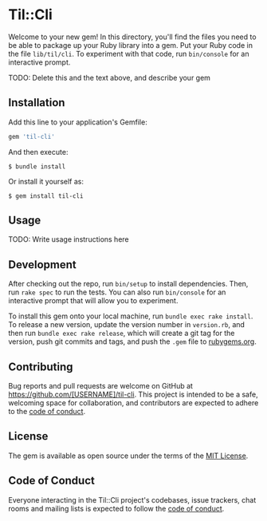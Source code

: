 # Til::Cli

Welcome to your new gem! In this directory, you'll find the files you need to be able to package up your Ruby library into a gem. Put your Ruby code in the file `lib/til/cli`. To experiment with that code, run `bin/console` for an interactive prompt.

TODO: Delete this and the text above, and describe your gem

## Installation

Add this line to your application's Gemfile:

```ruby
gem 'til-cli'
```

And then execute:

    $ bundle install

Or install it yourself as:

    $ gem install til-cli

## Usage

TODO: Write usage instructions here

## Development

After checking out the repo, run `bin/setup` to install dependencies. Then, run `rake spec` to run the tests. You can also run `bin/console` for an interactive prompt that will allow you to experiment.

To install this gem onto your local machine, run `bundle exec rake install`. To release a new version, update the version number in `version.rb`, and then run `bundle exec rake release`, which will create a git tag for the version, push git commits and tags, and push the `.gem` file to [rubygems.org](https://rubygems.org).

## Contributing

Bug reports and pull requests are welcome on GitHub at https://github.com/[USERNAME]/til-cli. This project is intended to be a safe, welcoming space for collaboration, and contributors are expected to adhere to the [code of conduct](https://github.com/[USERNAME]/til-cli/blob/master/CODE_OF_CONDUCT.md).


## License

The gem is available as open source under the terms of the [MIT License](https://opensource.org/licenses/MIT).

## Code of Conduct

Everyone interacting in the Til::Cli project's codebases, issue trackers, chat rooms and mailing lists is expected to follow the [code of conduct](https://github.com/[USERNAME]/til-cli/blob/master/CODE_OF_CONDUCT.md).

